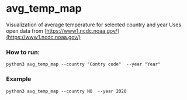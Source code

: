 # avg_temp_map
Visualization of average temperature for selected country and year
Uses open data from [https://www1.ncdc.noaa.gov/](https://www1.ncdc.noaa.gov/) 

### How to run:
`python3 avg_temp_map --country "Contry code"  --year "Year"`

### Example
`python3 avg_temp_map --country NO  --year 2020`
